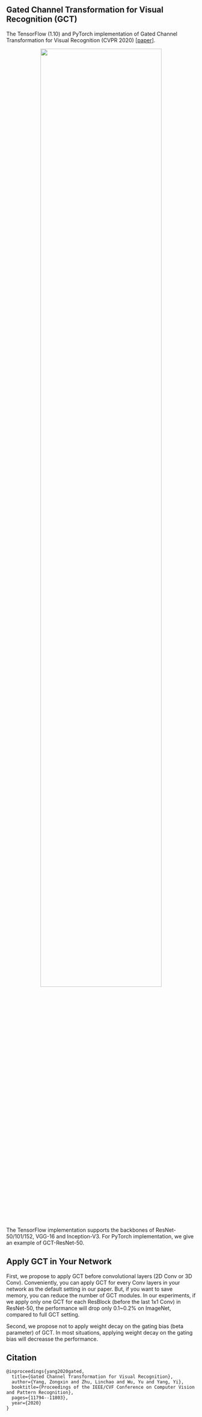 ## Gated Channel Transformation for Visual Recognition (GCT)
The TensorFlow (1.10) and PyTorch implementation of Gated Channel Transformation for Visual Recognition (CVPR 2020) [[paper](http://openaccess.thecvf.com/content_CVPR_2020/papers/Yang_Gated_Channel_Transformation_for_Visual_Recognition_CVPR_2020_paper.pdf)].

<div align=center><img src="https://github.com/z-x-yang/GCT/raw/master/overview.png" width="80%"/></div>

The TensorFlow implementation supports the backbones of ResNet-50/101/152, VGG-16 and Inception-V3. For PyTorch implementation, we give an example of GCT-ResNet-50. 

## Apply GCT in Your Network
First, we propose to apply GCT before convolutional layers (2D Conv or 3D Conv). Conveniently, you can apply GCT for every Conv layers in your network as the default setting in our paper. But, if you want to save memory, you can reduce the number of GCT modules. In our experiments, if we apply only one GCT for each ResBlock (before the last 1x1 Conv) in ResNet-50, the performance will drop only 0.1~0.2% on ImageNet, compared to full GCT setting.

Second, we propose not to apply weight decay on the gating bias (beta parameter) of GCT. In most situations, applying weight decay on the gating bias will decreasse the performance.

## Citation
```
@inproceedings{yang2020gated,
  title={Gated Channel Transformation for Visual Recognition},
  author={Yang, Zongxin and Zhu, Linchao and Wu, Yu and Yang, Yi},
  booktitle={Proceedings of the IEEE/CVF Conference on Computer Vision and Pattern Recognition},
  pages={11794--11803},
  year={2020}
}
```


